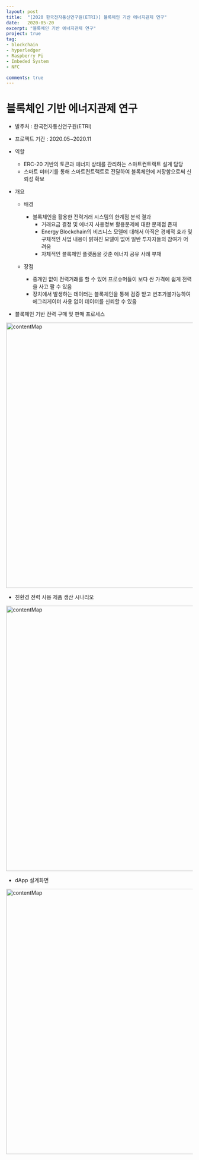 ```yaml
---
layout: post
title:  "[2020 한국전자통신연구원(ETRI)] 블록체인 기반 에너지관제 연구"
date:   2020-05-20
excerpt: "블록체인 기반 에너지관제 연구"
project: true
tag:
- blockchain
- hyperledger
- Raspberry Pi
- Imbeded System
- NFC

comments: true
---
```



# 블록체인 기반 에너지관제 연구

-  발주처 : 한국전자통신연구원(ETRI)
-  프로젝트 기간 : 2020.05~2020.11
- 역할
  - ERC-20 기반의 토큰과 에너지 상태를 관리하는 스마트컨트랙트 설계 담당
  - 스마트 미터기를 통해 스마트컨트랙트로 전달하여 블록체인에 저장함으로써 신뢰성 확보


- 개요
    - 배경
        - 블록체인을 활용한 전력거래 시스템의 한계점 분석 결과
          - 거래요금 결정 및 에너지 사용정보 활용문제에 대한 문제점 존재
          - Energy Blockchain의 비즈니스 모델에 대해서 아직은 경제적 효과 및 구체적인 사업 내용이 밝혀진 모델이 없어 일반 투자자들의 참여가 어려움
          - 자체적인 블록체인 플랫폼을 갖춘 에너지 공유 사례 부재

    - 장점
        - 중개인 없이 전력거래를 할 수 있어 프로슈머들이 보다 싼 가격에 쉽게 전력을 사고 팔 수 있음
        - 장치에서 발생하는 데이터는 블록체인을 통해 검증 받고 변조가불가능하여 에그리게이터 사용 없이 데이터를 신뢰할 수 있음


- 블록체인 기반 전력 구매 및 판매 프로세스

<img width="715" alt="contentMap" src="https://user-images.githubusercontent.com/45926066/160733222-d226ac8e-410c-409d-bbb6-7f70d48ce9c3.png">

- 친환경 전력 사용 제품 생산 시나리오

<img width="715" alt="contentMap" src="https://user-images.githubusercontent.com/45926066/160733301-378254c5-090c-4798-8525-25957fe49bd7.png">

- dApp 설계화면

<img width="715" alt="contentMap" src="https://user-images.githubusercontent.com/45926066/160733377-930e0579-3ff5-4c04-aeab-61ce9bfcfb23.png">


